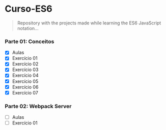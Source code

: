 # Curso-ES6
> Repository with the projects made while learning the ES6 JavaScript notation...

### Parte 01: Conceitos
  - [X] Aulas
  - [X] Exercício 01
  - [X] Exercício 02
  - [X] Exercício 03
  - [X] Exercício 04
  - [X] Exercício 05
  - [X] Exercício 06
  - [X] Exercício 07

### Parte 02: Webpack Server
  - [ ] Aulas
  - [ ] Exercício 01
